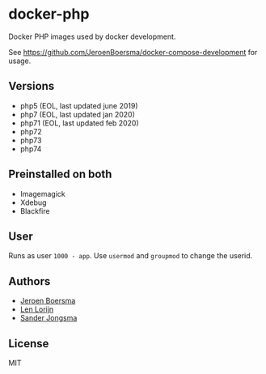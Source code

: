 # docker-php

Docker PHP images used by docker development.

See https://github.com/JeroenBoersma/docker-compose-development for usage.

## Versions

- php5 (EOL, last updated june 2019)
- php7 (EOL, last updated jan 2020)
- php71 (EOL, last updated feb 2020)
- php72
- php73
- php74

## Preinstalled on both

- Imagemagick
- Xdebug
- Blackfire

## User

Runs as user `1000 - app`.
Use `usermod` and `groupmod` to change the userid.


## Authors

- [Jeroen Boersma](https://github.com/JeroenBoersma)
- [Len Lorijn](https://github.com/lenlorijn)
- [Sander Jongsma](https://github.com/sanderjongsma)

## License

MIT
